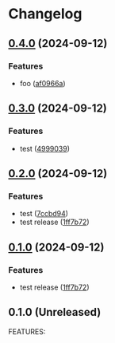 # Changelog

## [0.4.0](https://github.com/AndreasZeissner/cosmo-ops/compare/terraform-provider-cosmo@0.3.0...terraform-provider-cosmo@0.4.0) (2024-09-12)


### Features

* foo ([af0966a](https://github.com/AndreasZeissner/cosmo-ops/commit/af0966add5feb2f1412daab53f8f9a55c3f4cdf9))

## [0.3.0](https://github.com/AndreasZeissner/cosmo-ops/compare/terraform-provider-cosmo@0.2.0...terraform-provider-cosmo@0.3.0) (2024-09-12)


### Features

* test ([4999039](https://github.com/AndreasZeissner/cosmo-ops/commit/49990397ed50cd6f67e2a8fd2cf17b48e6239a46))

## [0.2.0](https://github.com/AndreasZeissner/cosmo-ops/compare/terraform-provider-cosmo-v0.1.0...terraform-provider-cosmo@0.2.0) (2024-09-12)


### Features

* test ([7ccbd94](https://github.com/AndreasZeissner/cosmo-ops/commit/7ccbd940767ac9a3870576039cfbdb4deb1571ca))
* test release ([1ff7b72](https://github.com/AndreasZeissner/cosmo-ops/commit/1ff7b72dd1206cbfa3e3c0607c5c79916aa4127e))

## [0.1.0](https://github.com/AndreasZeissner/cosmo-ops/compare/terraform-provider-cosmo-v0.0.1...terraform-provider-cosmo@0.1.0) (2024-09-12)


### Features

* test release ([1ff7b72](https://github.com/AndreasZeissner/cosmo-ops/commit/1ff7b72dd1206cbfa3e3c0607c5c79916aa4127e))

## 0.1.0 (Unreleased)

FEATURES:
